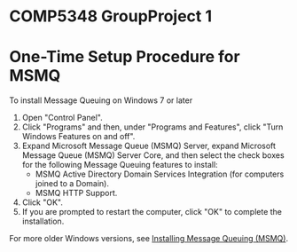 # COMP5348 GroupProject 1


#  One-Time Setup Procedure for MSMQ
To install Message Queuing on Windows 7 or later
1. Open "Control Panel".
2. Click "Programs" and then, under "Programs and Features", click "Turn Windows Features on and off".
3. Expand Microsoft Message Queue (MSMQ) Server, expand Microsoft Message Queue (MSMQ) Server Core, and then select the check boxes for the following Message Queuing features to install:
   - MSMQ Active Directory Domain Services Integration (for computers joined to a Domain).
   - MSMQ HTTP Support.
4. Click "OK".
5. If you are prompted to restart the computer, click "OK" to complete the installation.

For more older Windows versions, see [Installing Message Queuing (MSMQ)](https://msdn.microsoft.com/en-us/library/aa967729(v=vs.110).aspx).